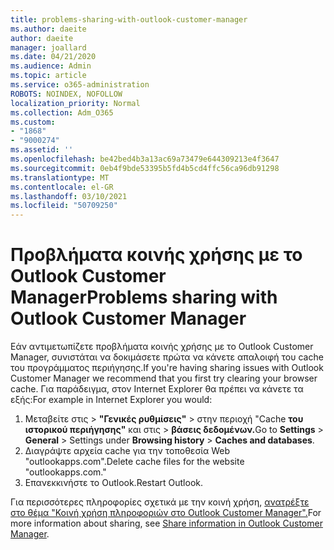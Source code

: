 ```yaml
---
title: problems-sharing-with-outlook-customer-manager
ms.author: daeite
author: daeite
manager: joallard
ms.date: 04/21/2020
ms.audience: Admin
ms.topic: article
ms.service: o365-administration
ROBOTS: NOINDEX, NOFOLLOW
localization_priority: Normal
ms.collection: Adm_O365
ms.custom:
- "1868"
- "9000274"
ms.assetid: ''
ms.openlocfilehash: be42bed4b3a13ac69a73479e644309213e4f3647
ms.sourcegitcommit: 0eb4f9bde53395b5fd4b5cd4ffc56ca96db91298
ms.translationtype: MT
ms.contentlocale: el-GR
ms.lasthandoff: 03/10/2021
ms.locfileid: "50709250"
---
```

# <a name="problems-sharing-with-outlook-customer-manager"></a><span data-ttu-id="0a67b-102">Προβλήματα κοινής χρήσης με το Outlook Customer Manager</span><span class="sxs-lookup"><span data-stu-id="0a67b-102">Problems sharing with Outlook Customer Manager</span></span>

<span data-ttu-id="0a67b-103">Εάν αντιμετωπίζετε προβλήματα κοινής χρήσης με το Outlook Customer Manager, συνιστάται να δοκιμάσετε πρώτα να κάνετε απαλοιφή του cache του προγράμματος περιήγησης.</span><span class="sxs-lookup"><span data-stu-id="0a67b-103">If you're having sharing issues with Outlook Customer Manager we recommend that you first try clearing your browser cache.</span></span> <span data-ttu-id="0a67b-104">Για παράδειγμα, στον Internet Explorer θα πρέπει να κάνετε τα εξής:</span><span class="sxs-lookup"><span data-stu-id="0a67b-104">For example in Internet Explorer you would:</span></span>

1. <span data-ttu-id="0a67b-105">Μεταβείτε στις  >  **"Γενικές ρυθμίσεις"** > στην περιοχή "Cache **του ιστορικού περιήγησης"** και στις  >  **βάσεις δεδομένων.**</span><span class="sxs-lookup"><span data-stu-id="0a67b-105">Go to **Settings** > **General** > Settings under **Browsing history** > **Caches and databases**.</span></span>
2. <span data-ttu-id="0a67b-106">Διαγράψτε αρχεία cache για την τοποθεσία Web "outlookapps.com".</span><span class="sxs-lookup"><span data-stu-id="0a67b-106">Delete cache files for the website "outlookapps.com."</span></span>
3. <span data-ttu-id="0a67b-107">Επανεκκινήστε το Outlook.</span><span class="sxs-lookup"><span data-stu-id="0a67b-107">Restart Outlook.</span></span>

<span data-ttu-id="0a67b-108">Για περισσότερες πληροφορίες σχετικά με την κοινή χρήση, [ανατρέξτε στο θέμα "Κοινή χρήση πληροφοριών στο Outlook Customer Manager".](https://techcommunity.microsoft.com/t5/outlook-blog/sharing-how-to-keep-your-colleagues-in-the-loop/ba-p/35710)</span><span class="sxs-lookup"><span data-stu-id="0a67b-108">For more information about sharing, see [Share information in Outlook Customer Manager](https://techcommunity.microsoft.com/t5/outlook-blog/sharing-how-to-keep-your-colleagues-in-the-loop/ba-p/35710).</span></span>